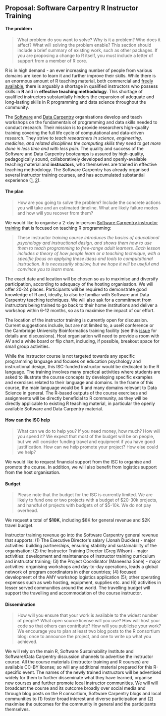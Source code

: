 ## Proposal: Software Carpentry R Instructor Training 

#### The problem

> What problem do you want to solve? Why is it a problem? Who does it
> affect? What will solving the problem enable? This section should
> include a brief summary of existing work, such as other packages. If
> you are proposing a change to R itself, you must include a letter of
> support from a member of R core.

R is in high demand - an ever increasing number of people from various
domains are keen to learn it and further improve their skills. While
there is an enormous amount of R teaching material, both commercial
and
[freely available](http://swcarpentry.github.io/r-novice-inflammation/),
there is arguably a shortage in qualified instructors who possess
skills in **R** and in **effective teaching methodology**. This
shortage of qualified instructors substantially hinders the expansion
of adequate and long-lasting skills in R programming and data science
throughout the community.

The [Software](http://software-carpentry.org/) and
[Data Carpentry](http://www.datacarpentry.org/) organisations develop
and teach workshops on the fundamentals of programming and data skills
needed to conduct research. Their mission is to provide researchers
high-quality training covering the full life cycle of computational
and data-driven research. They strive to *teach researchers in
science, engineering, medicine, and related disciplines the computing
skills they need to get more done in less time and with less pain.*
The quality and success of the Software and Data Carpentry bootcamps
is assured by high-quality, pedagogically sound, collaboratively
developed and openly-available teaching material and **instructors**,
who themselves are trained in effective teaching methodology. The
Software Carpentry has already organised several instructor training
courses, and has accumulated substantial experience
([1](http://software-carpentry.org/blog/2015/09/rebooting-instructor-training.html),
[2](http://software-carpentry.org/blog/2015/12/instructor-training-checkout-procedure.html)).

#### The plan

> How are you going to solve the problem? Include the concrete actions
> you will take and an estimated timeline. What are likely failure
> modes and how will you recover from them?

We would like to organise a 2-day in-person
[Software Carpentry instructor training](https://swcarpentry.github.io/instructor-training/)
that is focused on teaching R programming:

> These instructor *training course introduces the basics of
> educational psychology and instructional design, and shows them how
> to use them to teach programming to free-range adult learners. Each
> lesson includes a theory of how people learn or a teaching
> technique, with a specific focus on applying these ideas and tools
> to computational instruction. It is necessarily shallow, but we hope
> it will be useful and convince you to learn more.*

The exact date and location will be chosen so as to maximise and
diversify participation, according to adequacy of the hosting
organisation. We will offer 20-24 places. Participants will be
required to demonstrate good knowledge of R and, ideally, to also be
familiar with Software and Data Carpentry teaching techniques. We will
also ask for a commitment from instructors being trained to go back to
their home institutions and deliver a workshop within 6-12 months, so
as to maximise the impact of our effort.

The location of the instructor training is currently open for
discussion. Current suggestions include, but are not limited to, a
useR conference or the Cambridge University Bioinformatics training
facility (see this
[issue](https://github.com/lgatto/SC-ICS-Proposal/issues/9) for
details and discussions). Host organisation will need to provide a
room with AV and a white board or flip chart, including, if possible,
breakout space for small group activities.

While the instructor course is not targeted towards any specific
programming language and focuses on education psychology and
instructional design, this ISC-funded instructor would be dedicated to
the R language. The training involves many practical activities where
students are asked to illustrate the course concepts by developing
specific examples and exercises related to their language and
domains. In the frame of this course, the main language would be R and
many domains relevant to Data Science in general. The R-based outputs
of the course exercises and assignments will be directly beneficial to
R community, as they will be directly applicable to existing R
teaching material, in particular the openly available Software and
Data Carpentry material.

#### How can the ISC help

> What can we do to help you? If you need money, how much? How will
> you spend it? We expect that most of the budget will be on people,
> but we will consider funding travel and equipment if you have good
> justification. How can we help promote your project? How else could
> we help?

We would like to request financial support from the ISC to organise
and promote the course. In addition, we will also benefit from
logistics support from the host organisation.

#### Budget

> Please note that the budget for the ISC is currently limited. We are
> likely to fund one or two projects with a budget of $20-30k
> projects, and handful of projects with budgets of of $5-10k. We do
> not pay overhead.

We request a total of **$10K**, including $8K for general revenue and
$2K travel budget.

Instructor training revenue go into the Software Carpentry general
revenue that supports: (1) The Executive Director's salary (Jonah
Duckles) - major activities: building partnerships, ensuring stability
and sustainability of the organisation; (2) the Instructor Training
Director (Greg Wilson) - major activities: development and maintenance
of instructor training curriculum and instructor training; (3) the
Project Coordinator (Maneesha Sane) - major activities: organising
workshops and day-to-day operations, leads a global network of program
coordinators in other countries; (4) focused development of the AMY
workshop logistics application (5); other operating expenses such as
web hosting, equipment, supplies etc. and (6) activities in lesser
served communities around the world. The travelling budget will
support the travelling and accommodation of the course instructor.

#### Dissemination

> How will you ensure that your work is available to the widest number
> of people? What open source license will you use? How will host your
> code so that others can contribute? How will you publicise your
> work? We encourage you to plan at least two blog posts to the R
> consortium blog: once to announce the project, and one to write up
> what you achieved.

We will rely on the main R, Software Sustainability Institute and
Software/Data Carpentry discussion channels to advertise the
instructor course. All the course materials (instructor training and R
courses) are available CC-BY license; so will any additional material
prepared for this R-specific event. The names of the newly trained
instructors will be advertised widely for them to further disseminate
what they have learned, organise new courses and further promote local
instructor communities. We will will broadcast the course and its
outcome broadly over social media and through blog posts on the R
consortium, Software Carpentry blogs and local communities to (1)
foster broad interest and diverse participation and (2) maximise the
outcomes for the community in general and the participants themselves.
